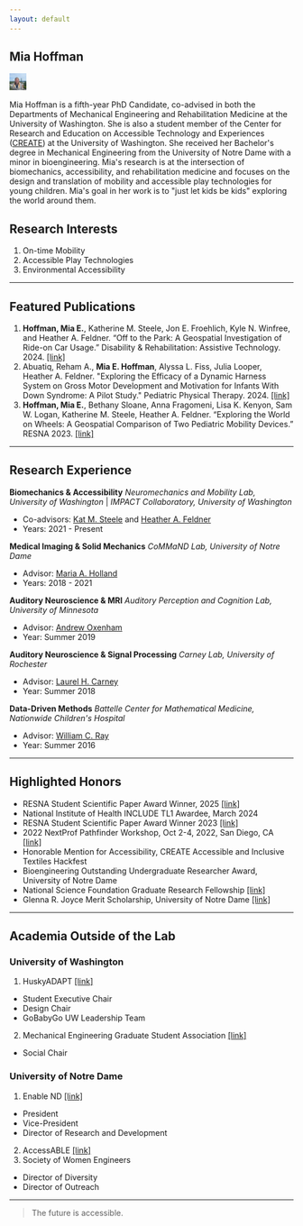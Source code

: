 ```yaml
---
layout: default
---
```


## Mia Hoffman

<img class="profile-picture" src="headshot-June-2022.jpg" alt = "Mia Hoffman" width = 30>

Mia Hoffman is a fifth-year PhD Candidate, co-advised in both the Departments of Mechanical Engineering and Rehabilitation Medicine at the University of Washington. She is also a student member of the Center for Research and Education on Accessible Technology and Experiences ([CREATE](https://create.uw.edu/)) at the University of Washington. She received her Bachelor's degree in Mechanical Engineering from the University of Notre Dame with a minor in bioengineering. Mia's research is at the intersection of biomechanics, accessibility, and rehabilitation medicine and focuses on the design and translation of mobility and accessible play technologies for young children. Mia's goal in her work is to "just let kids be kids" exploring the world around them. 

## Research Interests
1. On-time Mobility
2. Accessible Play Technologies
3. Environmental Accessibility

---
## Featured Publications

1. **Hoffman, Mia E.**, Katherine M. Steele, Jon E. Froehlich, Kyle N. Winfree, and Heather A. Feldner.  “Off to the Park: A Geospatial Investigation of Ride-on Car Usage.” Disability & Rehabilitation: Assistive Technology. 2024. [[link]](https://doi.org/10.1080/17483107.2023.2248218)
2. Abuatiq, Reham A., **Mia E. Hoffman**, Alyssa L. Fiss, Julia Looper, Heather A. Feldner. "Exploring the Efficacy of a Dynamic Harness System on Gross Motor Development and Motivation for Infants With Down Syndrome: A Pilot Study." Pediatric Physical Therapy. 2024. [[link]](https://doi.org/10.1097/PEP.0000000000001130)
3. **Hoffman, Mia E.**, Bethany Sloane, Anna Fragomeni, Lisa K. Kenyon, Sam W. Logan, Katherine M. Steele, Heather A. Feldner. “Exploring the World on Wheels: A Geospatial Comparison of Two Pediatric Mobility Devices.” RESNA 2023. [[link]](https://www.resna.org/sites/default/files/conference/2023/SeatingandMobility/99_Hoffman.html)

---
## Research Experience
**Biomechanics & Accessibility**
_Neuromechanics and Mobility Lab, University of Washington_ | _IMPACT Collaboratory, University of Washington_
- Co-advisors: [Kat M. Steele](https://www.me.washington.edu/facultyfinder/kat-m-steele) and [Heather A. Feldner](https://impactco.rehab.washington.edu/team/heather-feldner/)
- Years: 2021 - Present

**Medical Imaging & Solid Mechanics**
_CoMMaND Lab, University of Notre Dame_
- Advisor: [Maria A. Holland](https://engineering.nd.edu/faculty/maria-holland/)
- Years: 2018 - 2021

**Auditory Neuroscience & MRI**
_Auditory Perception and Cognition Lab, University of Minnesota_
- Advisor: [Andrew Oxenham](https://med.umn.edu/bio/ent-faculty/andrew-oxenham)
- Year: Summer 2019

**Auditory Neuroscience & Signal Processing**
_Carney Lab, University of Rochester_
- Advisor: [Laurel H. Carney](https://www.urmc.rochester.edu/people/27094648-laurel-h-carney)
- Year: Summer 2018

**Data-Driven Methods**
_Battelle Center for Mathematical Medicine, Nationwide Children's Hospital_
- Advisor: [William C. Ray](https://pediatricsnationwide.org/2022/02/09/featured-researcher-will-ray/)
- Year: Summer 2016

---
## Highlighted Honors
- RESNA Student Scientific Paper Award Winner, 2025 [[link]](https://www.resna.org/Events/2025-RESNA-Conference/2025-Posters-Scientific-and-Student-Scientific)
- National Institute of Health INCLUDE TL1 Awardee, March 2024
- RESNA Student Scientific Paper Award Winner 2023 [[link]](https://www.resna.org/About/RESNA-News/News-Archives/resna-2023-student-scientific-paper-competition-winners-and-runners-up-announced-1)
- 2022 NextProf Pathfinder Workshop, Oct 2-4, 2022, San Diego, CA [[link]](https://jacobsschool.ucsd.edu/news/release/3524)
- Honorable Mention for Accessibility, CREATE Accessible and Inclusive Textiles Hackfest 
- Bioengineering Outstanding Undergraduate Researcher Award, University of Notre Dame
- National Science Foundation Graduate Research Fellowship [[link]](https://engineering.nd.edu/news/engineering-students-receive-2021-nsf-graduate-research-fellowships/)
- Glenna R. Joyce Merit Scholarship, University of Notre Dame [[link]](https://scholars.nd.edu/awards/list-of-awards/glenna-r-joyce-scholarship/)

---
## Academia Outside of the Lab
### University of Washington
1. HuskyADAPT [[link]](https://depts.washington.edu/adaptuw/)
- Student Executive Chair
- Design Chair 
- GoBabyGo UW Leadership Team
2. Mechanical Engineering Graduate Student Association [[link]](https://www.me.washington.edu/gsa)
- Social Chair

### University of Notre Dame
1. Enable ND [[link]](https://sites.google.com/a/nd.edu/enable-nd/home)
- President
- Vice-President
- Director of Research and Development
2. AccessABLE [[link]](https://www.instagram.com/ndaccess_able/)
3. Society of Women Engineers
- Director of Diversity
- Director of Outreach

---
> The future is accessible.
